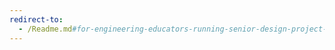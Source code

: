 ```yaml
---
redirect-to:
  - /Readme.md#for-engineering-educators-running-senior-design-project-courses
---
```

